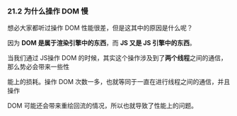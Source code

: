 ### 21.2 为什么操作 DOM 慢 

想必⼤家都听过操作 DOM 性能很差，但是这其中的原因是什么呢？ 

因为 **DOM 是属于渲染引擎中的东⻄**，⽽ **JS ⼜是 JS 引擎中的东⻄**。

当我们通过 JS操作 DOM 的时候，其实这个操作涉及到了**两个线程**之间的通信，那么势必会带来⼀些性 

能上的损耗。操作 DOM 次数⼀多，也就等同于⼀直在进⾏线程之间的通信，并且操作

DOM 可能还会带来重绘回流的情况，所以也就导致了性能上的问题。 
